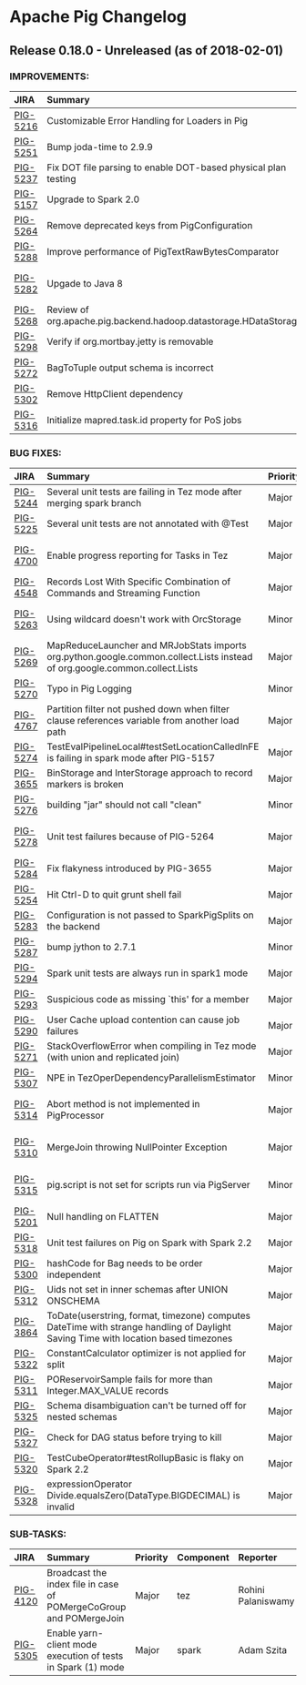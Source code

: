 
<!---
# Licensed to the Apache Software Foundation (ASF) under one
# or more contributor license agreements.  See the NOTICE file
# distributed with this work for additional information
# regarding copyright ownership.  The ASF licenses this file
# to you under the Apache License, Version 2.0 (the
# "License"); you may not use this file except in compliance
# with the License.  You may obtain a copy of the License at
#
#     http://www.apache.org/licenses/LICENSE-2.0
#
# Unless required by applicable law or agreed to in writing, software
# distributed under the License is distributed on an "AS IS" BASIS,
# WITHOUT WARRANTIES OR CONDITIONS OF ANY KIND, either express or implied.
# See the License for the specific language governing permissions and
# limitations under the License.
-->
# Apache Pig Changelog

## Release 0.18.0 - Unreleased (as of 2018-02-01)



### IMPROVEMENTS:

| JIRA | Summary | Priority | Component | Reporter | Contributor |
|:---- |:---- | :--- |:---- |:---- |:---- |
| [PIG-5216](https://issues.apache.org/jira/browse/PIG-5216) | Customizable Error Handling for Loaders in Pig |  Major | . | Iris Zeng | Iris Zeng |
| [PIG-5251](https://issues.apache.org/jira/browse/PIG-5251) | Bump joda-time to 2.9.9 |  Major | . | Artem Ervits | Artem Ervits |
| [PIG-5237](https://issues.apache.org/jira/browse/PIG-5237) | Fix DOT file parsing to enable DOT-based physical plan testing |  Minor | tools | Adam Szita | Jakov Rabinovits |
| [PIG-5157](https://issues.apache.org/jira/browse/PIG-5157) | Upgrade to Spark 2.0 |  Major | spark | Nandor Kollar | Nandor Kollar |
| [PIG-5264](https://issues.apache.org/jira/browse/PIG-5264) | Remove deprecated keys from PigConfiguration |  Minor | . | Nandor Kollar | Nandor Kollar |
| [PIG-5288](https://issues.apache.org/jira/browse/PIG-5288) | Improve performance of PigTextRawBytesComparator |  Major | . | Rohini Palaniswamy | Rohini Palaniswamy |
| [PIG-5282](https://issues.apache.org/jira/browse/PIG-5282) | Upgade to Java 8 |  Major | . | Nandor Kollar | Satish Subhashrao Saley |
| [PIG-5268](https://issues.apache.org/jira/browse/PIG-5268) | Review of org.apache.pig.backend.hadoop.datastorage.HDataStorage |  Trivial | data | BELUGA BEHR | BELUGA BEHR |
| [PIG-5298](https://issues.apache.org/jira/browse/PIG-5298) | Verify if org.mortbay.jetty is removable |  Major | . | Adam Szita | Nandor Kollar |
| [PIG-5272](https://issues.apache.org/jira/browse/PIG-5272) | BagToTuple output schema is incorrect |  Minor | . | Joshua Juen | Joshua Juen |
| [PIG-5302](https://issues.apache.org/jira/browse/PIG-5302) | Remove HttpClient dependency |  Major | . | Nandor Kollar | Nandor Kollar |
| [PIG-5316](https://issues.apache.org/jira/browse/PIG-5316) | Initialize mapred.task.id property for PoS jobs |  Major | spark | Adam Szita | Nandor Kollar |


### BUG FIXES:

| JIRA | Summary | Priority | Component | Reporter | Contributor |
|:---- |:---- | :--- |:---- |:---- |:---- |
| [PIG-5244](https://issues.apache.org/jira/browse/PIG-5244) | Several unit tests are failing in Tez mode after merging spark branch |  Major | tez | Nandor Kollar | Nandor Kollar |
| [PIG-5225](https://issues.apache.org/jira/browse/PIG-5225) | Several unit tests are not annotated with @Test |  Major | . | Nandor Kollar | Nandor Kollar |
| [PIG-4700](https://issues.apache.org/jira/browse/PIG-4700) | Enable progress reporting for Tasks in Tez |  Major | . | Rohini Palaniswamy | Satish Subhashrao Saley |
| [PIG-4548](https://issues.apache.org/jira/browse/PIG-4548) | Records Lost With Specific Combination of Commands and Streaming Function |  Major | . | Steve T | Koji Noguchi |
| [PIG-5263](https://issues.apache.org/jira/browse/PIG-5263) | Using wildcard doesn't work with OrcStorage |  Minor | . | Satish Subhashrao Saley | Satish Subhashrao Saley |
| [PIG-5269](https://issues.apache.org/jira/browse/PIG-5269) | MapReduceLauncher and MRJobStats imports org.python.google.common.collect.Lists instead of org.google.common.collect.Lists |  Major | . | Nandor Kollar | Nandor Kollar |
| [PIG-5270](https://issues.apache.org/jira/browse/PIG-5270) | Typo in Pig Logging |  Minor | data | Andrew Hutton | Andrew Hutton |
| [PIG-4767](https://issues.apache.org/jira/browse/PIG-4767) | Partition filter not pushed down when filter clause references variable from another load path |  Major | . | Anthony Hsu | Koji Noguchi |
| [PIG-5274](https://issues.apache.org/jira/browse/PIG-5274) | TestEvalPipelineLocal#testSetLocationCalledInFE is failing in spark mode after PIG-5157 |  Major | . | Nandor Kollar | Nandor Kollar |
| [PIG-3655](https://issues.apache.org/jira/browse/PIG-3655) | BinStorage and InterStorage approach to record markers is broken |  Major | . | Jeff Plaisance | Adam Szita |
| [PIG-5276](https://issues.apache.org/jira/browse/PIG-5276) | building "jar" should not call "clean" |  Minor | build | Koji Noguchi | Nandor Kollar |
| [PIG-5278](https://issues.apache.org/jira/browse/PIG-5278) | Unit test failures because of PIG-5264 |  Major | . | Satish Subhashrao Saley | Nandor Kollar |
| [PIG-5284](https://issues.apache.org/jira/browse/PIG-5284) | Fix flakyness introduced by PIG-3655 |  Major | . | Adam Szita | Adam Szita |
| [PIG-5254](https://issues.apache.org/jira/browse/PIG-5254) | Hit Ctrl-D to quit grunt shell fail |  Major | impl | Daniel Dai | Weijun Qian |
| [PIG-5283](https://issues.apache.org/jira/browse/PIG-5283) | Configuration is not passed to SparkPigSplits on the backend |  Major | spark | Adam Szita | Adam Szita |
| [PIG-5287](https://issues.apache.org/jira/browse/PIG-5287) | bump jython to 2.7.1 |  Minor | . | Artem Ervits | Artem Ervits |
| [PIG-5294](https://issues.apache.org/jira/browse/PIG-5294) | Spark unit tests are always run in spark1 mode |  Major | build, spark | Adam Szita | Adam Szita |
| [PIG-5293](https://issues.apache.org/jira/browse/PIG-5293) | Suspicious code as missing \`this' for a member |  Major | . | JC | JC |
| [PIG-5290](https://issues.apache.org/jira/browse/PIG-5290) | User Cache upload contention can cause job failures |  Major | . | Erik Krogen | Erik Krogen |
| [PIG-5271](https://issues.apache.org/jira/browse/PIG-5271) | StackOverflowError when compiling in Tez mode (with union and replicated join) |  Major | . | Koji Noguchi | Koji Noguchi |
| [PIG-5307](https://issues.apache.org/jira/browse/PIG-5307) | NPE in TezOperDependencyParallelismEstimator |  Minor | . | Rohini Palaniswamy | Rohini Palaniswamy |
| [PIG-5314](https://issues.apache.org/jira/browse/PIG-5314) | Abort method is not implemented in PigProcessor |  Major | . | Rohini Palaniswamy | Satish Subhashrao Saley |
| [PIG-5310](https://issues.apache.org/jira/browse/PIG-5310) | MergeJoin throwing NullPointer Exception |  Major | . | Satish Subhashrao Saley | Satish Subhashrao Saley |
| [PIG-5315](https://issues.apache.org/jira/browse/PIG-5315) | pig.script is not set for scripts run via PigServer |  Minor | . | Rohini Palaniswamy | Satish Subhashrao Saley |
| [PIG-5201](https://issues.apache.org/jira/browse/PIG-5201) | Null handling on FLATTEN |  Major | . | Koji Noguchi | Koji Noguchi |
| [PIG-5318](https://issues.apache.org/jira/browse/PIG-5318) | Unit test failures on Pig on Spark with Spark 2.2 |  Major | spark | Nandor Kollar | Nandor Kollar |
| [PIG-5300](https://issues.apache.org/jira/browse/PIG-5300) | hashCode for Bag needs to be order independent |  Major | . | Koji Noguchi | Koji Noguchi |
| [PIG-5312](https://issues.apache.org/jira/browse/PIG-5312) | Uids not set in inner schemas after UNION ONSCHEMA |  Major | . | Travis Woodruff | Travis Woodruff |
| [PIG-3864](https://issues.apache.org/jira/browse/PIG-3864) | ToDate(userstring, format, timezone) computes DateTime with strange handling of Daylight Saving Time with location based timezones |  Major | . | Frederic Schmaljohann | Daniel Dai |
| [PIG-5322](https://issues.apache.org/jira/browse/PIG-5322) | ConstantCalculator optimizer is not applied for split |  Major | . | Rohini Palaniswamy | Rohini Palaniswamy |
| [PIG-5311](https://issues.apache.org/jira/browse/PIG-5311) | POReservoirSample fails for more than Integer.MAX\_VALUE records |  Major | . | Rohini Palaniswamy | Rohini Palaniswamy |
| [PIG-5325](https://issues.apache.org/jira/browse/PIG-5325) | Schema disambiguation can't be turned off for nested schemas |  Major | . | Adam Szita | Adam Szita |
| [PIG-5327](https://issues.apache.org/jira/browse/PIG-5327) | Check for DAG status before trying to kill |  Major | . | Rohini Palaniswamy | Rohini Palaniswamy |
| [PIG-5320](https://issues.apache.org/jira/browse/PIG-5320) | TestCubeOperator#testRollupBasic is flaky on Spark 2.2 |  Major | spark | Nandor Kollar | Nandor Kollar |
| [PIG-5328](https://issues.apache.org/jira/browse/PIG-5328) | expressionOperator Divide.equalsZero(DataType.BIGDECIMAL) is invalid |  Major | impl | Michael Howard | Michael Howard |


### SUB-TASKS:

| JIRA | Summary | Priority | Component | Reporter | Contributor |
|:---- |:---- | :--- |:---- |:---- |:---- |
| [PIG-4120](https://issues.apache.org/jira/browse/PIG-4120) | Broadcast the index file in case of POMergeCoGroup and POMergeJoin |  Major | tez | Rohini Palaniswamy | Satish Subhashrao Saley |
| [PIG-5305](https://issues.apache.org/jira/browse/PIG-5305) | Enable yarn-client mode execution of tests in Spark (1) mode |  Major | spark | Adam Szita | Adam Szita |


